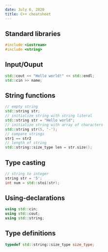 ```yaml
---
date: July 6, 2020
title: C++ cheatsheet
---
```


## Standard libraries

```c++
#include <iostream>
#include <string>
```

## Input/Ouput

```c++
std::cout << "Hello world!" << std::endl;
std::cin >> name;
```

## String functions

```c++
// empty string
std::string str;
// initialize string with string literal
std::string str = "Hello world";
// initialize string with array of characters
std::string str(5, '-');
// compare strings
str1 == str2
// length of string
std::string::size_type len = str.size();
```

## Type casting

```c++
// string to integer
string str = '5';
int num = std::stoi(str);
```

## Using-declarations
```c++
using std::cin;
using std::cout;
using std::string;
```

## Type definitions
```c++
typedef std::string::size_type size_type;
```
